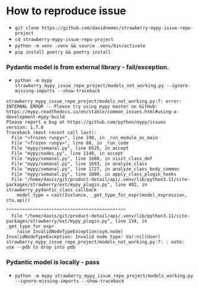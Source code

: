 # How to reproduce issue
- `git clone https://github.com/davidnemec/strawberry-mypy-issue-repo-project`
- `cd strawberry-mypy-issue-repo-project`
- `python -m venv .venv && source .venv/bin/activate`
- `pip install poetry && poetry install`

###  Pydantic model is from external library - fail/exception.
- `python -m mypy strawberry_mypy_issue_repo_project/models_not_working.py --ignore-missing-imports --show-traceback`
```
strawberry_mypy_issue_repo_project/models_not_working.py:7: error: INTERNAL ERROR -- Please try using mypy master on GitHub:
https://mypy.readthedocs.io/en/stable/common_issues.html#using-a-development-mypy-build
Please report a bug at https://github.com/python/mypy/issues
version: 1.7.0
Traceback (most recent call last):
  File "<frozen runpy>", line 198, in _run_module_as_main
  File "<frozen runpy>", line 88, in _run_code
  File "mypy/semanal.py", line 6525, in accept
  File "mypy/nodes.py", line 1140, in accept
  File "mypy/semanal.py", line 1608, in visit_class_def
  File "mypy/semanal.py", line 1693, in analyze_class
  File "mypy/semanal.py", line 1727, in analyze_class_body_common
  File "mypy/semanal.py", line 1800, in apply_class_plugin_hooks
  File "/home/davis/git/product-detail/api/.venv/lib/python3.11/site-packages/strawberry/ext/mypy_plugin.py", line 402, in strawberry_pydantic_class_callback
    model_type = cast(Instance, _get_type_for_expr(model_expression, ctx.api))
                                ^^^^^^^^^^^^^^^^^^^^^^^^^^^^^^^^^^^^^^^^^^^^^
  File "/home/davis/git/product-detail/api/.venv/lib/python3.11/site-packages/strawberry/ext/mypy_plugin.py", line 134, in _get_type_for_expr
    raise InvalidNodeTypeException(sym.node)
InvalidNodeTypeException: Invalid node type: Var:nil(User)
strawberry_mypy_issue_repo_project/models_not_working.py:7: : note: use --pdb to drop into pdb
```
###  Pydantic model is locally - pass
- `python -m mypy strawberry_mypy_issue_repo_project/models_working.py --ignore-missing-imports --show-traceback`
